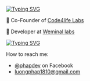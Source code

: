 <!-- https://git.io/typing-svg -->
[![Typing SVG](https://readme-typing-svg.demolab.com?font=Fira+Code&weight=700&size=30&duration=1000&pause=500&color=609966&vCenter=true&multiline=true&random=false&width=1200&height=60&lines=Hey+world!,+My+name+is+Phap👋+and+I+come+from+Vietnamese)](https://github.com/phapdev)

  🚀 Co-Founder of [Code4life Labs](https://github.com/Code4life-Labs)

  💼 Developer at [Weminal labs](https://github.com/Weminal-labs)

[![Typing SVG](https://readme-typing-svg.demolab.com?font=Fira+Code&weight=700&size=30&duration=300&pause=500&color=40513B&vCenter=true&multiline=true&random=false&width=666&height=60&lines=Contact+📬)](mailto:luongphap1810@gmail.com)

How to reach me: 
* [@phapdev](https://facebook.com/luongphap1810) on Facebook
* [luongphap1810@gmail.com](mailto:luongphap1810@gmail.com)
